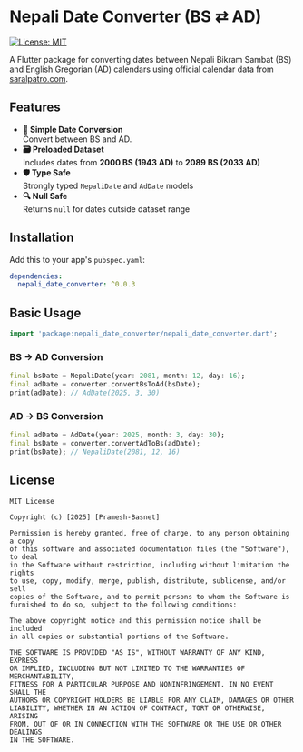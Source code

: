 # Nepali Date Converter (BS ⇄ AD)

[![License: MIT](https://img.shields.io/badge/License-MIT-blue.svg)](https://opensource.org/licenses/MIT)

A Flutter package for converting dates between Nepali Bikram Sambat (BS) and English Gregorian (AD) calendars using official calendar data from [saralpatro.com](https://saralpatro.com).

## Features

- **📅 Simple Date Conversion**  
  Convert between BS and AD.
- **🗃️ Preloaded Dataset**  
  Includes dates from **2000 BS (1943 AD)** to **2089 BS (2033 AD)**
- **🛡️ Type Safe**  
  Strongly typed `NepaliDate` and `AdDate` models
- **🔍 Null Safe**  
  Returns `null` for dates outside dataset range

## Installation

Add this to your app's `pubspec.yaml`:

```yaml
dependencies:
  nepali_date_converter: ^0.0.3
```

## Basic Usage

```dart
import 'package:nepali_date_converter/nepali_date_converter.dart';
```

### BS → AD Conversion

```dart
final bsDate = NepaliDate(year: 2081, month: 12, day: 16);
final adDate = converter.convertBsToAd(bsDate);
print(adDate); // AdDate(2025, 3, 30)
```

### AD → BS Conversion

```dart
final adDate = AdDate(year: 2025, month: 3, day: 30);
final bsDate = converter.convertAdToBs(adDate);
print(bsDate); // NepaliDate(2081, 12, 16)
```

## License

```
MIT License

Copyright (c) [2025] [Pramesh-Basnet]

Permission is hereby granted, free of charge, to any person obtaining a copy
of this software and associated documentation files (the "Software"), to deal
in the Software without restriction, including without limitation the rights
to use, copy, modify, merge, publish, distribute, sublicense, and/or sell
copies of the Software, and to permit persons to whom the Software is
furnished to do so, subject to the following conditions:

The above copyright notice and this permission notice shall be included
in all copies or substantial portions of the Software.

THE SOFTWARE IS PROVIDED "AS IS", WITHOUT WARRANTY OF ANY KIND, EXPRESS
OR IMPLIED, INCLUDING BUT NOT LIMITED TO THE WARRANTIES OF MERCHANTABILITY,
FITNESS FOR A PARTICULAR PURPOSE AND NONINFRINGEMENT. IN NO EVENT SHALL THE
AUTHORS OR COPYRIGHT HOLDERS BE LIABLE FOR ANY CLAIM, DAMAGES OR OTHER
LIABILITY, WHETHER IN AN ACTION OF CONTRACT, TORT OR OTHERWISE, ARISING
FROM, OUT OF OR IN CONNECTION WITH THE SOFTWARE OR THE USE OR OTHER DEALINGS
IN THE SOFTWARE.
```
